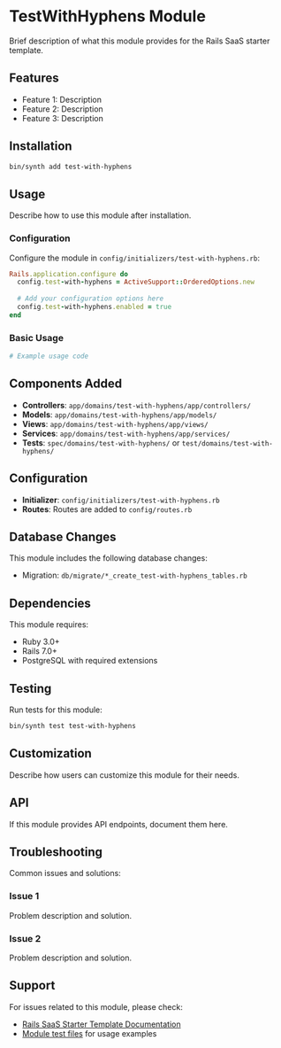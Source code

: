 # TestWithHyphens Module

Brief description of what this module provides for the Rails SaaS starter template.

## Features

- Feature 1: Description
- Feature 2: Description  
- Feature 3: Description

## Installation

```bash
bin/synth add test-with-hyphens
```

## Usage

Describe how to use this module after installation.

### Configuration

Configure the module in `config/initializers/test-with-hyphens.rb`:

```ruby
Rails.application.configure do
  config.test-with-hyphens = ActiveSupport::OrderedOptions.new
  
  # Add your configuration options here
  config.test-with-hyphens.enabled = true
end
```

### Basic Usage

```ruby
# Example usage code
```

## Components Added

- **Controllers**: `app/domains/test-with-hyphens/app/controllers/`
- **Models**: `app/domains/test-with-hyphens/app/models/`
- **Views**: `app/domains/test-with-hyphens/app/views/`
- **Services**: `app/domains/test-with-hyphens/app/services/`
- **Tests**: `spec/domains/test-with-hyphens/` or `test/domains/test-with-hyphens/`

## Configuration

- **Initializer**: `config/initializers/test-with-hyphens.rb`
- **Routes**: Routes are added to `config/routes.rb`

## Database Changes

This module includes the following database changes:

- Migration: `db/migrate/*_create_test-with-hyphens_tables.rb`

## Dependencies

This module requires:

- Ruby 3.0+
- Rails 7.0+
- PostgreSQL with required extensions

## Testing

Run tests for this module:

```bash
bin/synth test test-with-hyphens
```

## Customization

Describe how users can customize this module for their needs.

## API

If this module provides API endpoints, document them here.

## Troubleshooting

Common issues and solutions:

### Issue 1
Problem description and solution.

### Issue 2
Problem description and solution.

## Support

For issues related to this module, please check:

- [Rails SaaS Starter Template Documentation](../../../README.md)
- [Module test files](test/) for usage examples
